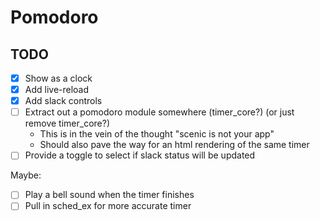 # Pomodoro

## TODO

- [x] Show as a clock
- [x] Add live-reload
- [x] Add slack controls
- [ ] Extract out a pomodoro module somewhere (timer_core?) (or just remove timer_core?)
  - This is in the vein of the thought "scenic is not your app"
  - Should also pave the way for an html rendering of the same timer
- [ ] Provide a toggle to select if slack status will be updated

Maybe:
- [ ] Play a bell sound when the timer finishes
- [ ] Pull in sched_ex for more accurate timer

